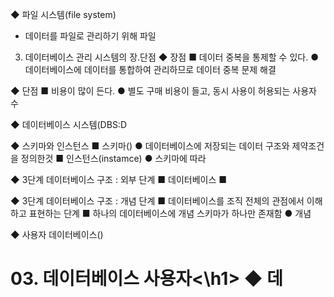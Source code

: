 ◆ 파일 시스템(file system)
  - 데이터를 파일로 관리하기 위해 파일

03. 데이터베이스 관리 시스템의 장.단점
◆ 장점
  ■ 데이터 중복을 통제할 수 있다.
    ● 데이터베이스에 데이터를 통합하여 관리하므로 데이터 중복 문제 해결

◆ 단점
  ■ 비용이 많이 든다.
    ● 별도 구매 비용이 들고, 동시 사용이 허용되는 사용자 수

◆ 데이터베이스 시스템(DBS:D

◆ 스키마와 인스턴스
  ■ 스키마()
    ● 데이터베이스에 저장되는 데이터 구조와 제약조건을 정의한것
  ■ 인스턴스(instamce)
    ● 스키마에 따라

◆ 3단계 데이터베이스 구조 : 외부 단계
  ■ 데이터베이스
  ■

◆ 3단계 데이터베이스 구조 : 개념 단계
  ■ 데이터베이스를 조직 전체의 관점에서 이해하고 표현하는 단계
  ■ 하나의 데이터베이스에 개념 스키마가 하나만 존재함
    ● 개념

◆ 사용자 데이터베이스()

<h1 align="left">03. 데이터베이스 사용자<\h1>
◆ 데
